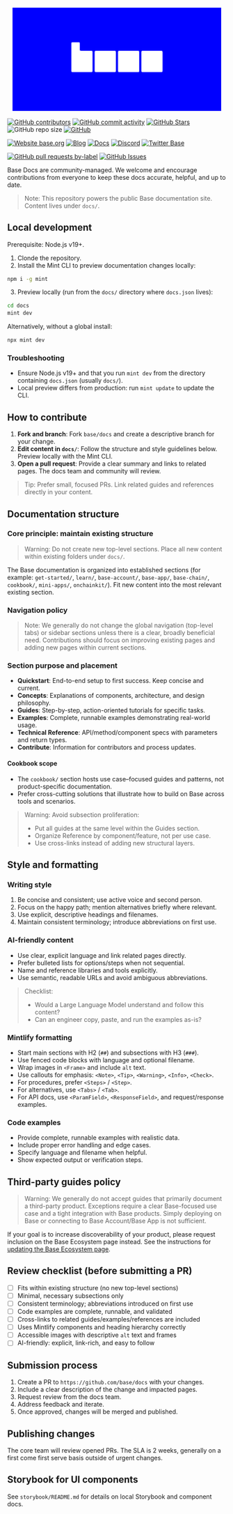 <p align="center">
<img src="./Basemark.png" alt="Base logo" width="480" />
</p>

<!-- Badge row 1 - status -->

[![GitHub contributors](https://img.shields.io/github/contributors/base/docs)](https://github.com/base/docs/graphs/contributors)
[![GitHub commit activity](https://img.shields.io/github/commit-activity/w/base/docs)](https://github.com/base/docs/graphs/contributors)
[![GitHub Stars](https://img.shields.io/github/stars/base/docs.svg)](https://github.com/base/docs/stargazers)
![GitHub repo size](https://img.shields.io/github/repo-size/base/docs)
[![GitHub](https://img.shields.io/github/license/base/docs?color=blue)](https://github.com/base/docs/blob/main/LICENSE.md)

<!-- Badge row 2 - links and profiles -->

[![Website base.org](https://img.shields.io/website-up-down-green-red/https/base.org.svg)](https://base.org)
[![Blog](https://img.shields.io/badge/blog-up-green)](https://base.mirror.xyz/)
[![Docs](https://img.shields.io/badge/docs-up-green)](https://docs.base.org/)
[![Discord](https://img.shields.io/discord/1067165013397213286?label=discord)](https://base.org/discord)
[![Twitter Base](https://img.shields.io/twitter/follow/Base?style=social)](https://twitter.com/Base)

<!-- Badge row 3 - detailed status -->

[![GitHub pull requests by-label](https://img.shields.io/github/issues-pr-raw/base/docs)](https://github.com/base/docs/pulls)
[![GitHub Issues](https://img.shields.io/github/issues-raw/base/docs.svg)](https://github.com/base/docs/issues)

Base Docs are community-managed. We welcome and encourage contributions from everyone to keep these docs accurate, helpful, and up to date.

> Note: This repository powers the public Base documentation site. Content lives under `docs/`.

## Local development

Prerequisite: Node.js v19+.

1. Clonde the repository.
2. Install the Mint CLI to preview documentation changes locally:

```bash
npm i -g mint
```

3. Preview locally (run from the `docs/` directory where `docs.json` lives):

```bash
cd docs
mint dev
```

Alternatively, without a global install:

```bash
npx mint dev
```

### Troubleshooting

- Ensure Node.js v19+ and that you run `mint dev` from the directory containing `docs.json` (usually `docs/`).
- Local preview differs from production: run `mint update` to update the CLI.

## How to contribute

1. **Fork and branch**: Fork `base/docs` and create a descriptive branch for your change.
2. **Edit content in `docs/`**: Follow the structure and style guidelines below. Preview locally with the Mint CLI.
3. **Open a pull request**: Provide a clear summary and links to related pages. The docs team and community will review.

> Tip: Prefer small, focused PRs. Link related guides and references directly in your content.

## Documentation structure

### Core principle: maintain existing structure

> Warning: Do not create new top-level sections. Place all new content within existing folders under `docs/`.

The Base documentation is organized into established sections (for example: `get-started/`, `learn/`, `base-account/`, `base-app/`, `base-chain/`, `cookbook/`, `mini-apps/`, `onchainkit/`). Fit new content into the most relevant existing section.

### Navigation policy

> Note: We generally do not change the global navigation (top-level tabs) or sidebar sections unless there is a clear, broadly beneficial need. Contributions should focus on improving existing pages and adding new pages within current sections.

### Section purpose and placement

- **Quickstart**: End-to-end setup to first success. Keep concise and current.
- **Concepts**: Explanations of components, architecture, and design philosophy.
- **Guides**: Step-by-step, action-oriented tutorials for specific tasks.
- **Examples**: Complete, runnable examples demonstrating real-world usage.
- **Technical Reference**: API/method/component specs with parameters and return types.
- **Contribute**: Information for contributors and process updates.

#### Cookbook scope

- The `cookbook/` section hosts use case–focused guides and patterns, not product-specific documentation.
- Prefer cross-cutting solutions that illustrate how to build on Base across tools and scenarios.

> Warning: Avoid subsection proliferation:
> - Put all guides at the same level within the Guides section.
> - Organize Reference by component/feature, not per use case.
> - Use cross-links instead of adding new structural layers.

## Style and formatting

### Writing style

1. Be concise and consistent; use active voice and second person.
2. Focus on the happy path; mention alternatives briefly where relevant.
3. Use explicit, descriptive headings and filenames.
4. Maintain consistent terminology; introduce abbreviations on first use.

### AI-friendly content

- Use clear, explicit language and link related pages directly.
- Prefer bulleted lists for options/steps when not sequential.
- Name and reference libraries and tools explicitly.
- Use semantic, readable URLs and avoid ambiguous abbreviations.

> Checklist:
> - Would a Large Language Model understand and follow this content?
> - Can an engineer copy, paste, and run the examples as-is?

### Mintlify formatting

- Start main sections with H2 (`##`) and subsections with H3 (`###`).
- Use fenced code blocks with language and optional filename.
- Wrap images in `<Frame>` and include `alt` text.
- Use callouts for emphasis: `<Note>`, `<Tip>`, `<Warning>`, `<Info>`, `<Check>`.
- For procedures, prefer `<Steps>` / `<Step>`.
- For alternatives, use `<Tabs>` / `<Tab>`.
- For API docs, use `<ParamField>`, `<ResponseField>`, and request/response examples.

### Code examples

- Provide complete, runnable examples with realistic data.
- Include proper error handling and edge cases.
- Specify language and filename when helpful.
- Show expected output or verification steps.

## Third-party guides policy

> Warning: We generally do not accept guides that primarily document a third-party product. Exceptions require a clear Base-focused use case and a tight integration with Base products. Simply deploying on Base or connecting to Base Account/Base App is not sufficient.

If your goal is to increase discoverability of your product, please request inclusion on the Base Ecosystem page instead. See the instructions for [updating the Base Ecosystem page](https://github.com/base/web?tab=readme-ov-file#updating-the-base-ecosystem-page).

## Review checklist (before submitting a PR)

- [ ] Fits within existing structure (no new top-level sections)
- [ ] Minimal, necessary subsections only
- [ ] Consistent terminology; abbreviations introduced on first use
- [ ] Code examples are complete, runnable, and validated
- [ ] Cross-links to related guides/examples/references are included
- [ ] Uses Mintlify components and heading hierarchy correctly
- [ ] Accessible images with descriptive `alt` text and frames
- [ ] AI-friendly: explicit, link-rich, and easy to follow

## Submission process

1. Create a PR to `https://github.com/base/docs` with your changes.
2. Include a clear description of the change and impacted pages.
3. Request review from the docs team.
4. Address feedback and iterate.
5. Once approved, changes will be merged and published.

## Publishing changes

The core team will review opened PRs. The SLA is 2 weeks, generally on a first come first serve basis outside of urgent changes. 

## Storybook for UI components

See `storybook/README.md` for details on local Storybook and component docs.
